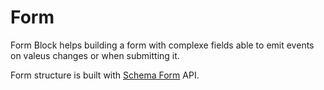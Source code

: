 # Form

Form Block helps building a form with complexe fields able to emit events on valeus changes or when submitting it.

Form structure is built with [Schema Form](/architecture/technical/schemaform) API.
